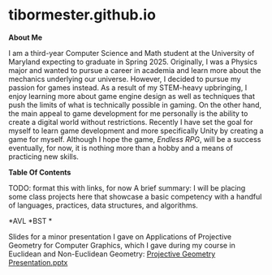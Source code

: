 # tibormester.github.io

**About Me**

I am a third-year Computer Science and Math student at the University of Maryland expecting to graduate in Spring 2025. Originally, I was a Physics major and wanted to pursue a career in academia and learn more about the mechanics underlying our universe. However, I decided to pursue my passion for games instead. As a result of my STEM-heavy upbringing, I enjoy learning more about game engine design as well as techniques that push the limits of what is technically possible in gaming. On the other hand, the main appeal to game development for me personally is the ability to create a digital world without restrictions. Recently I have set the goal for myself to learn game development and more specifically Unity by creating a game for myself. Although I hope the game, *Endless RPG*, will be a success eventually, for now, it is nothing more than a hobby and a means of practicing new skills. 

**Table Of Contents**

TODO: format this with links, for now A brief summary: I will be placing some class projects here that showcase a basic competency with a handful of languages, practices, data structures, and algorithms.

*AVL
*BST
*



Slides for a minor presentation I gave on Applications of Projective Geometry for Computer Graphics, which I gave during my course in Euclidean and Non-Euclidean Geometry:
[Projective Geometry Presentation.pptx](https://github.com/tibormester/tibormester.github.io/files/14003304/Projective.Geometry.Presentation.pptx)
